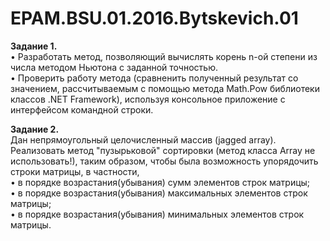 # EPAM.BSU.01.2016.Bytskevich.01

<b>Задание 1.</b><br>
•	Разработать метод, позволяющий вычислять корень n-ой степени из числа методом Ньютона с заданной точностью. <br>
•	Проверить работу метода (сравненить полученный результат со значением, рассчитываемым с помощью метода Math.Pow библиотеки классов .NET Framework), используя консольное приложение с интерфейсом командной строки.<br>


<b>Задание 2.</b><br>
Дан непрямоугольный целочисленный массив (jagged array). Реализовать метод "пузырьковой" сортировки (метод класса Array не использовать!), таким образом, чтобы была возможность упорядочить строки матрицы, в частности,<br>
•	в порядке возрастания(убывания) сумм элементов строк матрицы;<br>
•	в порядке возрастания(убывания) максимальных элементов строк матрицы;<br>
•	в порядке возрастания(убывания) минимальных элементов строк матрицы.<br>

